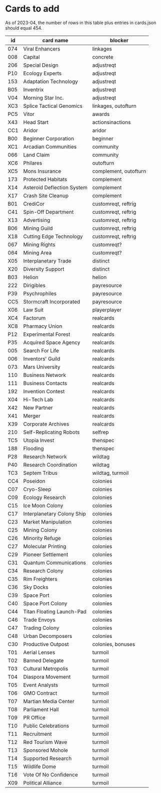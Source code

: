 # Cards to add

As of 2023-04, the number of rows in this table plus entries in cards.json should equal 454.

| id  | card name                  | blocker               |
|-----|----------------------------|-----------------------|
| 074 | Viral Enhancers            | linkages              |
| 008 | Capital                    | concrete              |
| 206 | Special Design             | adjustreqt            |
| P10 | Ecology Experts            | adjustreqt            |
| 153 | Adaptation Technology      | adjustreqt            |
| B05 | Inventrix                  | adjustreqt            |
| V04 | Morning Star Inc.          | adjustreqt            |
| XC3 | Splice Tactical Genomics   | linkages, outofturn   |
| PC5 | Vitor                      | awards                |
| X43 | Head Start                 | actionsinactions      |
| CC1 | Aridor                     | aridor                |
| B00 | Beginner Corporation       | beginner              |
| XC1 | Arcadian Communities       | community             |
| 066 | Land Claim                 | community             |
| XC6 | Philares                   | outofturn             |
| XC5 | Mons Insurance             | complement, outofturn |
| 173 | Protected Habitats         | complement            |
| X14 | Asteroid Deflection System | complement            |
| X17 | Crash Site Cleanup         | complement            |
| B01 | CrediCor                   | customreqt, reftrig   |
| C41 | Spin-Off Department        | customreqt, reftrig   |
| X13 | Advertising                | customreqt, reftrig   |
| B06 | Mining Guild               | customreqt, reftrig   |
| X18 | Cutting Edge Technology    | customreqt, reftrig   |
| 067 | Mining Rights              | customreqt?           |
| 064 | Mining Area                | customreqt?           |
| X05 | Interplanetary Trade       | distinct              |
| X20 | Diversity Support          | distinct              |
| B03 | Helion                     | helion                |
| 222 | Dirigibles                 | payresource           |
| P39 | Psychrophiles              | payresource           |
| CC5 | Stormcraft Incorporated    | payresource           |
| X06 | Law Suit                   | playerplayer          |
| XC4 | Factorum                   | realcards             |
| XC8 | Pharmacy Union             | realcards             |
| P12 | Experimental Forest        | realcards             |
| P35 | Acquired Space Agency      | realcards             |
| 005 | Search For Life            | realcards             |
| 006 | Inventors' Guild           | realcards             |
| 073 | Mars University            | realcards             |
| 110 | Business Network           | realcards             |
| 111 | Business Contacts          | realcards             |
| 192 | Invention Contest          | realcards             |
| X04 | Hi-Tech Lab                | realcards             |
| X42 | New Partner                | realcards             |
| X41 | Merger                     | realcards             |
| X39 | Corporate Archives         | realcards             |
| 210 | Self-Replicating Robots    | selfrep               |
| TC5 | Utopia Invest              | thenspec              |
| 188 | Flooding                   | thenspec              |
| P28 | Research Network           | wildtag               |
| P40 | Research Coordination      | wildtag               |
| TC3 | Septem Tribus              | wildtag, turmoil      |
| CC4 | Poseidon                   | colonies              |
| C07 | Cryo-Sleep                 | colonies              |
| C09 | Ecology Research           | colonies              |
| C15 | Ice Moon Colony            | colonies              |
| C17 | Interplanetary Colony Ship | colonies              |
| C23 | Market Manipulation        | colonies              |
| C25 | Mining Colony              | colonies              |
| C26 | Minority Refuge            | colonies              |
| C27 | Molecular Printing         | colonies              |
| C29 | Pioneer Settlement         | colonies              |
| C31 | Quantum Communications     | colonies              |
| C34 | Research Colony            | colonies              |
| C35 | Rim Freighters             | colonies              |
| C36 | Sky Docks                  | colonies              |
| C39 | Space Port                 | colonies              |
| C40 | Space Port Colony          | colonies              |
| C44 | Titan Floating Launch-Pad  | colonies              |
| C46 | Trade Envoys               | colonies              |
| C47 | Trading Colony             | colonies              |
| C48 | Urban Decomposers          | colonies              |
| C30 | Productive Outpost         | colonies, bonuses     |
| T01 | Aerial Lenses              | turmoil               |
| T02 | Banned Delegate            | turmoil               |
| T03 | Cultural Metropolis        | turmoil               |
| T04 | Diaspora Movement          | turmoil               |
| T05 | Event Analysts             | turmoil               |
| T06 | GMO Contract               | turmoil               |
| T07 | Martian Media Center       | turmoil               |
| T08 | Parliament Hall            | turmoil               |
| T09 | PR Office                  | turmoil               |
| T10 | Public Celebrations        | turmoil               |
| T11 | Recruitment                | turmoil               |
| T12 | Red Tourism Wave           | turmoil               |
| T13 | Sponsored Mohole           | turmoil               |
| T14 | Supported Research         | turmoil               |
| T15 | Wildlife Dome              | turmoil               |
| T16 | Vote Of No Confidence      | turmoil               |
| X09 | Political Alliance         | turmoil               |
